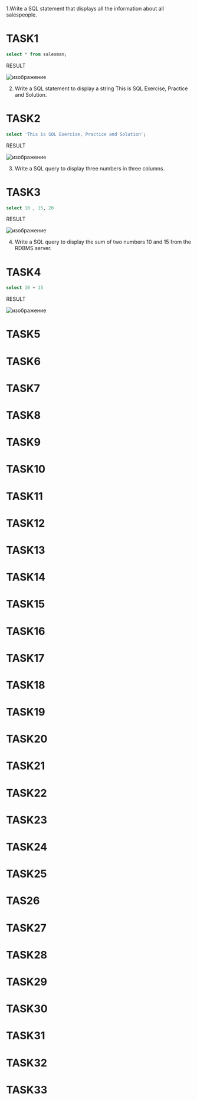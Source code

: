 1.Write a SQL statement that displays all the information about all salespeople. 

# TASK1

```sql
select * from salesman;
```

RESULT

![изображение](https://user-images.githubusercontent.com/122611579/221350132-85c9d23a-f34d-4299-9228-21d4ebba9dba.png)



2. Write a SQL statement to display a string This is SQL Exercise, Practice and Solution. 

# TASK2

```sql
select 'This is SQL Exercise, Practice and Solution';
```

RESULT

![изображение](https://user-images.githubusercontent.com/122611579/221350078-8daa773f-e04d-4c1f-bd62-71c047b38035.png)

3. Write a SQL query to display three numbers in three columns.

# TASK3

```sql
select 10 , 15, 20

```

RESULT

![изображение](https://user-images.githubusercontent.com/122611579/221351621-f8323b9e-9ab0-4f26-9fb8-6411c4232b18.png)

4. Write a SQL query to display the sum of two numbers 10 and 15 from the RDBMS server.

# TASK4

```sql
select 10 + 15
```
RESULT

![изображение](https://user-images.githubusercontent.com/122611579/221351715-166c5b1b-16c6-417b-8d13-f147eb880d44.png)



# TASK5


# TASK6


# TASK7


# TASK8


# TASK9


# TASK10


# TASK11


# TASK12


# TASK13


# TASK14

# TASK15


# TASK16


# TASK17

# TASK18

# TASK19

# TASK20


# TASK21


# TASK22

# TASK23

# TASK24

# TASK25


# TAS26


# TASK27


# TASK28 


# TASK29

# TASK30

# TASK31

# TASK32

# TASK33
